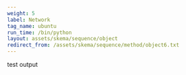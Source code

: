 ```yaml
---
weight: 5
label: Network
tag_name: ubuntu
run_time: /bin/python
layout: assets/skema/sequence/object
redirect_from: /assets/skema/sequence/method/object6.txt
---
```

test output
